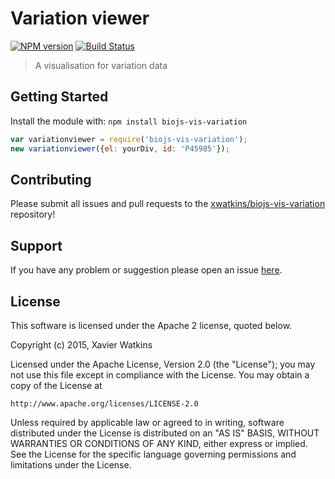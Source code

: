 # Variation viewer

[![NPM version](http://img.shields.io/npm/v/biojs-vis-variation.svg)](https://www.npmjs.org/package/biojs-vis-variation) 
[![Build Status](https://secure.travis-ci.org/xwatkins/biojs-vis-variation.png?branch=master)](http://travis-ci.org/xwatkins/biojs-vis-variation) 

> A visualisation for variation data

## Getting Started
Install the module with: `npm install biojs-vis-variation`

```javascript
var variationviewer = require('biojs-vis-variation');
new variationviewer({el: yourDiv, id: 'P45985'});
```

## Contributing

Please submit all issues and pull requests to the [xwatkins/biojs-vis-variation](http://github.com/xwatkins/biojs-vis-variation) repository!

## Support
If you have any problem or suggestion please open an issue [here](https://github.com/xwatkins/biojs-vis-variation/issues).

## License 


This software is licensed under the Apache 2 license, quoted below.

Copyright (c) 2015, Xavier Watkins

Licensed under the Apache License, Version 2.0 (the "License"); you may not
use this file except in compliance with the License. You may obtain a copy of
the License at

    http://www.apache.org/licenses/LICENSE-2.0

Unless required by applicable law or agreed to in writing, software
distributed under the License is distributed on an "AS IS" BASIS, WITHOUT
WARRANTIES OR CONDITIONS OF ANY KIND, either express or implied. See the
License for the specific language governing permissions and limitations under
the License.
